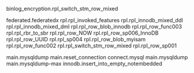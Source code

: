 binlog_encryption.rpl_switch_stm_row_mixed 

federated.federatedx  rpl.rpl_invoked_features rpl.rpl_innodb_mixed_ddl rpl.rpl_innodb_mixed_dml rpl.rpl_row_blob_innodb rpl.rpl_row_func003 rpl.rpl_rbr_to_sbr rpl.rpl_row_NOW rpl.rpl_row_sp006_InnoDB rpl.rpl_row_UUID rpl.rpl_sp004 rpl.rpl_row_blob_myisam rpl.rpl_row_func002 rpl.rpl_switch_stm_row_mixed rpl.rpl_row_sp001

main.mysqldump main.reset_connection
connect.mysql main.mysqldump main.mysqldump-max innodb.insert_into_empty_notembedded 
 
 
